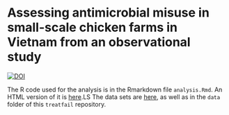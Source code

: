 # Assessing antimicrobial misuse in small-scale chicken farms in Vietnam from an observational study

[![DOI](https://zenodo.org/badge/177768619.svg)](https://zenodo.org/badge/latestdoi/177768619)

The R code used for the analysis is in the Rmarkdown file `analysis.Rmd`. An HTML version of it is [here](http://rpubs.com/choisy/amrchickfarms).LS The data sets are [here](https://osf.io/2t57r), as well as in the `data` folder of this `treatfail` repository.

